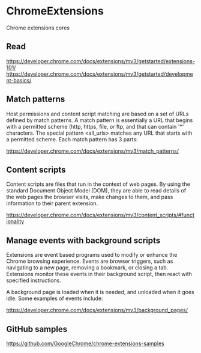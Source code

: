 # ChromeExtensions
Chrome extensions cores

## Read
https://developer.chrome.com/docs/extensions/mv3/getstarted/extensions-101/
https://developer.chrome.com/docs/extensions/mv3/getstarted/development-basics/

## Match patterns
Host permissions and content script matching are based on a set of URLs defined by match patterns. A match pattern is essentially a URL that begins with a permitted scheme (http, https, file, or ftp, and that can contain '*' characters. The special pattern <all_urls> matches any URL that starts with a permitted scheme. Each match pattern has 3 parts:

https://developer.chrome.com/docs/extensions/mv3/match_patterns/


## Content scripts
Content scripts are files that run in the context of web pages. By using the standard Document Object Model (DOM), they are able to read details of the web pages the browser visits, make changes to them, and pass information to their parent extension.

https://developer.chrome.com/docs/extensions/mv3/content_scripts/#functionality


## Manage events with background scripts

Extensions are event based programs used to modify or enhance the Chrome browsing experience. Events are browser triggers, such as navigating to a new page, removing a bookmark, or closing a tab. Extensions monitor these events in their background script, then react with specified instructions.

A background page is loaded when it is needed, and unloaded when it goes idle. Some examples of events include:

https://developer.chrome.com/docs/extensions/mv3/background_pages/


## GitHub samples

https://github.com/GoogleChrome/chrome-extensions-samples


